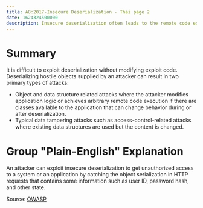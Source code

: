 ```yaml
---
title: A8:2017-Insecure Deserialization - Thai page 2
date: 1624324500000
description: Insecure deserialization often leads to the remote code execution, or somes attacks such as replay attacks, injection attacks, and privilege escalation attacks.
---
```


# Summary
It is difficult to exploit deserialization without modifying exploit code. Deserializing hostile objects supplied by an attacker can result in two primary types of attacks:
* Object and data structure related attacks where the attacker modifies application logic or achieves arbitrary remote code execution if there are classes available to the application that can change behavior during or after deserialization.
* Typical data tampering attacks such as access-control-related attacks where existing data structures are used but the content is changed.

# Group "Plain-English" Explanation
An attacker can exploit insecure deserialization to get unauthorized access to a system or an application by catching the object serialization in HTTP requests that contains some information such as user ID, password hash, and other state.

Source: [OWASP](https://owasp.org/www-project-top-ten/2017/A8_2017-Insecure_Deserialization)